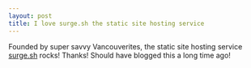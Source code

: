 ```yaml
---
layout: post
title: I love surge.sh the static site hosting service
---
```

Founded by super savvy Vancouverites, the static site hosting service [surge.sh](https://surge.sh/) rocks! Thanks! Should have blogged this a long time ago!